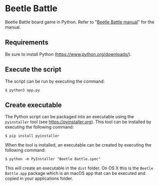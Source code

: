 # Beetle Battle
Beetle Battle board game in Python. Refer to "[Beetle Battle manual](manual/manual.md)" for the manual. 

## Requirements
Be sure to install Python (https://www.python.org/downloads/).

## Execute the script
The script can be run by executing the command:
```
$ python3 app.py
```

## Create executable
The Python script can be packaged into an executable using the ``pyinstaller`` tool (see https://pyinstaller.org). This tool can be installed by executing the following command:
```
$ pip install pyinstaller
```

When the tool is installed, an executable can be created by executing the following command:
```
$ python -m PyInstaller "Beetle Battle.spec" 
```

This will create an executable in the `dist` folder. On OS X this is the ``Beetle Battle.app`` package which is an macOS app that can be executed and copied in your applications folder.